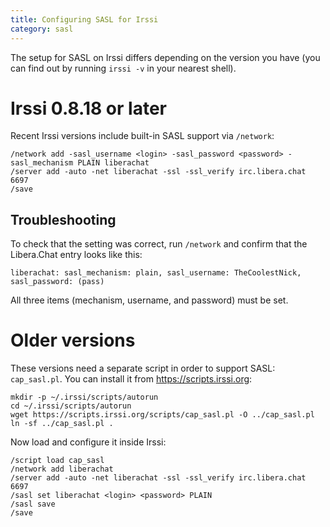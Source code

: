 ```yaml
---
title: Configuring SASL for Irssi
category: sasl
---
```


The setup for SASL on Irssi differs depending on the version you have (you can
find out by running `irssi -v` in your nearest shell).

# Irssi 0.8.18 or later

Recent Irssi versions include built-in SASL support via `/network`:

    /network add -sasl_username <login> -sasl_password <password> -sasl_mechanism PLAIN liberachat
    /server add -auto -net liberachat -ssl -ssl_verify irc.libera.chat 6697
    /save

## Troubleshooting

To check that the setting was correct, run `/network` and confirm that the
Libera.Chat entry looks like this:

    liberachat: sasl_mechanism: plain, sasl_username: TheCoolestNick, sasl_password: (pass)

All three items (mechanism, username, and password) must be set.

# Older versions

These versions need a separate script in order to support SASL: `cap_sasl.pl`.
You can install it from <https://scripts.irssi.org>:

    mkdir -p ~/.irssi/scripts/autorun
    cd ~/.irssi/scripts/autorun
    wget https://scripts.irssi.org/scripts/cap_sasl.pl -O ../cap_sasl.pl
    ln -sf ../cap_sasl.pl .

Now load and configure it inside Irssi:

    /script load cap_sasl
    /network add liberachat
    /server add -auto -net liberachat -ssl -ssl_verify irc.libera.chat 6697
    /sasl set liberachat <login> <password> PLAIN
    /sasl save
    /save
